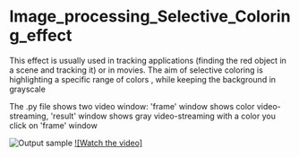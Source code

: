 # Image_processing_Selective_Coloring_effect
This effect is usually used in tracking applications
(finding the red object in a scene and tracking it) or in movies. The aim of selective coloring is highlighting a specific range of colors , while keeping the background in grayscale

The .py file shows two video window: 'frame' window shows color video-streaming, 'result' window shows gray video-streaming with a color you click on 'frame' window

![Output sample](https://github.com/RustamChib/Image_Processing_Selective_Coloring_effect/blob/main/ezgif-3-b5cabbb750b5.gif)
[![Watch the video]](https://youtu.be/tIJqNCWD39o)
